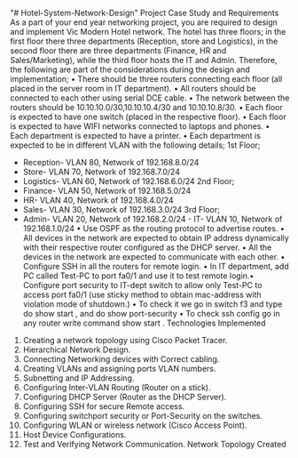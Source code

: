 "# Hotel-System-Network-Design" 
Project Case Study and Requirements
As a part of your end year networking project, you are required to design and implement Vic Modern Hotel network. The hotel has three floors; in the first floor there three departments (Reception, store and Logistics), in the second floor there are three departments (Finance, HR and Sales/Marketing), while the third floor hosts the IT and Admin. Therefore, the following are part of the considerations during the design and 
implementation;
•          There should be three routers connecting each floor (all placed in the server room in IT department).
•          All routers should be connected to each other using serial DCE cable.
•          The network between the routers should be 10.10.10.0/30,10.10.10.4/30 and 10.10.10.8/30.
•          Each floor is expected to have one switch (placed in the respective floor).
•          Each floor is expected to have WIFI networks connected to laptops and phones.
•          Each department is expected to have a printer.
•          Each department is expected to be in different VLAN with the following details; 1st Floor;
- Reception- VLAN 80, Network of 192.168.8.0/24
- Store- VLAN 70, Network of 192.168.7.0/24
- Logistics- VLAN 60, Network of 192.168.6.0/24
2nd Floor;
- Finance- VLAN 50, Network of 192.168.5.0/24
- HR- VLAN 40, Network of 192.168.4.0/24
- Sales- VLAN 30, Network of 192.168.3.0/24
3rd Floor;
- Admin- VLAN 20, Network of 192.168.2.0/24 - IT- VLAN 10, Network of 192.168.1.0/24
•          Use OSPF as the routing protocol to advertise routes.
•          All devices in the network are expected to obtain IP address dynamically with their respective router configured as the DHCP server.
•          All the devices in the network are expected to communicate with each other.
•          Configure SSH in all the routers for remote login.
•          In IT department, add PC called Test-PC to port fa0/1 and use it to test remote login.•          Configure port security to IT-dept switch to allow only Test-PC to access port fa0/1 (use sticky method to obtain mac-address with violation mode of shutdown.)
• To check it we go in switch f3 and type do show start , and do show port-security 
•          To check ssh config go in any router write command show start .
Technologies Implemented
1.   Creating a network topology using Cisco Packet Tracer.
2.  Hierarchical Network Design.
3.  Connecting Networking devices with Correct cabling.
4.  Creating VLANs and assigning ports VLAN numbers.
5.  Subnetting and IP Addressing.
6.  Configuring Inter-VLAN Routing (Router on a stick).
7.   Configuring DHCP Server (Router as the DHCP Server).
8.  Configuring SSH for secure Remote access.
9. Configuring switchport security or Port-Security on the switches.
10. Configuring WLAN or wireless network (Cisco Access Point).
11. Host Device Configurations.
12. Test and Verifying Network Communication.
Network Topology Created
